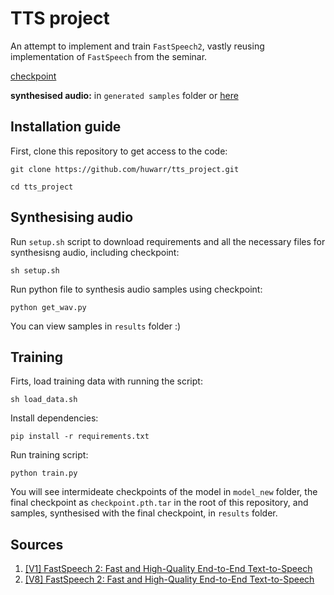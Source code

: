 # TTS project

An attempt to implement and train `FastSpeech2`, vastly reusing implementation of `FastSpeech` from the seminar.

[checkpoint](https://drive.google.com/file/d/1zTGB06g-cj9DiNsAqoje9cq5OVLBqU_u/view?usp=share_link)

**synthesised audio:** in `generated samples` folder or [here](https://drive.google.com/drive/folders/1Iu8Yt7QHnnrsVLApXKrqYzSQtnHAwvMD?usp=share_link)

## Installation guide

First, clone this repository to get access to the code:

`git clone https://github.com/huwarr/tts_project.git`

`cd tts_project`

## Synthesising audio

Run `setup.sh` script to download requirements and all the necessary files for synthesisng audio, including checkpoint:

`sh setup.sh`

Run python file to synthesis audio samples using checkpoint:

`python get_wav.py`

You can view samples in `results` folder :)

## Training

Firts, load training data with running the script:

`sh load_data.sh`

Install dependencies:

`pip install -r requirements.txt`

Run training script:

`python train.py`

You will see intermideate checkpoints of the model in `model_new` folder, the final checkpoint as `checkpoint.pth.tar` in the root of this repository, and samples, synthesised with the final checkpoint, in `results` folder.

## Sources

1. [[V1] FastSpeech 2: Fast and High-Quality End-to-End Text-to-Speech](https://arxiv.org/pdf/2006.04558v1)
2. [[V8] FastSpeech 2: Fast and High-Quality End-to-End Text-to-Speech](https://arxiv.org/pdf/2006.04558)
